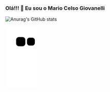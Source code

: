### Olá!!! 👋 Eu sou o Mario Celso Giovanelli

<!--
**MarioCelsoGiovanelli/MarioCelsoGiovanelli** is a ✨ _special_ ✨ repository because its `README.md` (this file) appears on your GitHub profile.

Here are some ideas to get you started:

- 🔭 I’m currently working on ...
- 🌱 I’m currently learning ...
- 👯 I’m looking to collaborate on ...
- 🤔 I’m looking for help with ...
- 💬 Ask me about ...
- 📫 How to reach me: ...
- 😄 Pronouns: ...
- ⚡ Fun fact: ...
-->
![Anurag's GitHub stats](https://github-readme-stats.vercel.app/api?username=mariocelsogiovanelli&show_icons=true&theme=transparent)

![Snake animation](https://github.com/MarioCelsoGiovanelli/MarioCelsoGiovanelli/blob/output/github-contribution-grid-snake.svg)
